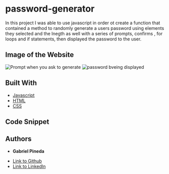 # password-generator

In this project I was able to use javascript in order ot create a function that contained a method to randomly generate a users password using elements they selected and the lnegth as well with a series of prompts, confirms , for loops and if statements, then displayed the password to the user.

## Image of the Website
![Prompt when you ask to generate](Screenshot(6).png)
![password bveing displayed](Screenshot(7).png)

## Built With

* [Javascript](https://www.javascript.com/)
* [HTML](https://developer.mozilla.org/en-US/docs/Web/HTML)
* [CSS](https://developer.mozilla.org/en-US/docs/Web/CSS)

## Code Snippet
    


## Authors

* **Gabriel Pineda** 

- [Link to Github](https://github.com/GabrielPineda808)
- [Link to LinkedIn](https://www.linkedin.com/in/gabriel-pineda-a94535195/)
